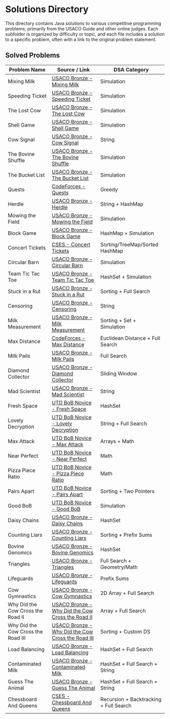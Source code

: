 # Solutions Directory

This directory contains Java solutions to various competitive programming problems, primarily from the USACO Guide and other online judges. Each subfolder is organized by difficulty or topic, and each file includes a solution to a specific problem, often with a link to the original problem statement.

## Solved Problems

| Problem Name                       | Source / Link                                                                                                                          | DSA Category                           |
| ---------------------------------- | -------------------------------------------------------------------------------------------------------------------------------------- | -------------------------------------- |
| Mixing Milk                        | [USACO Bronze - Mixing Milk](https://usaco.org/index.php?page=viewproblem2&cpid=855#)                                                  | Simulation                             |
| Speeding Ticket                    | [USACO Bronze - Speeding Ticket](https://usaco.org/index.php?page=viewproblem2&cpid=568)                                               | Simulation                             |
| The Lost Cow                       | [USACO Bronze - The Lost Cow](https://usaco.org/index.php?page=viewproblem2&cpid=735)                                                  | Simulation                             |
| Shell Game                         | [USACO Bronze - Shell Game](https://usaco.org/index.php?page=viewproblem2&cpid=891)                                                    | Simulation                             |
| Cow Signal                         | [USACO Bronze - Cow Signal](http://www.usaco.org/index.php?page=viewproblem2&cpid=665)                                                 | String                                 |
| The Bovine Shuffle                 | [USACO Bronze - The Bovine Shuffle](http://www.usaco.org/index.php?page=viewproblem2&cpid=760)                                         | Simulation                             |
| The Bucket List                    | [USACO Bronze - The Bucket List](https://usaco.org/index.php?page=viewproblem2&cpid=856)                                               | Simulation                             |
| Quests                             | [CodeForces - Quests](https://codeforces.com/problemset/problem/1914/C)                                                                | Greedy                                 |
| Herdle                             | [USACO Bronze - Herdle](http://www.usaco.org/index.php?page=viewproblem2&cpid=1179)                                                    | String + HashMap                       |
| Mowing the Field                   | [USACO Bronze - Mowing the Field](https://usaco.org/index.php?page=viewproblem2&cpid=593)                                              | Simulation                             |
| Block Game                         | [USACO Bronze - Block Game](https://usaco.org/index.php?page=viewproblem2&cpid=664)                                                    | HashMap + Simulation                   |
| Concert Tickets                    | [CSES - Concert Tickets](https://cses.fi/problemset/task/1091)                                                                         | Sorting/TreeMap/Sorted HashMap         |
| Circular Barn                      | [USACO Bronze - Circular Barn](https://usaco.org/index.php?page=viewproblem2&cpid=616)                                                 | Simulation                             |
| Team Tic Tac Toe                   | [USACO Bronze - Team Tic Tac Toe](https://usaco.org/index.php?page=viewproblem2&cpid=831)                                              | HashSet + Simulation                   |
| Stuck in a Rut                     | [USACO Bronze - Stuck in a Rut](http://www.usaco.org/index.php?page=viewproblem2&cpid=1061)                                            | Sorting + Full Search                  |
| Censoring                          | [USACO Bronze - Censoring](http://www.usaco.org/index.php?page=viewproblem2&cpid=526)                                                  | String                                 |
| Milk Measurement                   | [USACO Bronze - Milk Measurement](https://usaco.org/index.php?page=viewproblem2&cpid=761)                                              | Sorting + Set + Simulation             |
| Max Distance                       | [CodeForces - Max Distance ](https://codeforces.com/gym/102951/problem/A)                                                              | Euclidean Distance + Full Search       |
| Milk Pails                         | [USACO Bronze - Milk Pails](https://usaco.org/index.php?page=viewproblem2&cpid=615)                                                    | Full Search                            |
| Diamond Collector                  | [USACO Bronze - Diamond Collector](https://usaco.org/index.php?page=viewproblem2&cpid=639)                                             | Sliding Window                         |
| Mad Scientist                      | [USACO Bronze - Mad Scientist](https://usaco.org/index.php?page=viewproblem2&cpid=1012)                                                | String                                 |
| Fresh Space                        | [UTD BoB Novice - Fresh Space](https://www.hackerrank.com/contests/utd-bob-spring-2025-novice/challenges/fresh-space)                  | HashSet                                |
| Lovely Decryption                  | [UTD BoB Novice - Lovely Decryption](https://www.hackerrank.com/contests/utd-bob-spring-2025-novice/challenges/lovely-decryption-hard) | String + Full Search                   |
| Max Attack                         | [UTD BoB Novice - Max Attack](https://www.hackerrank.com/contests/utd-bob-spring-2025-novice/challenges/max-attack)                    | Arrays + Math                          |
| Near Perfect                       | [UTD BoB Novice - Near Perfect](https://www.hackerrank.com/contests/utd-bob-spring-2025-novice/challenges/near-perfect)                | Math                                   |
| Pizza Piece Ratio                  | [UTD BoB Novice - Pizza Piece Ratio](https://www.hackerrank.com/contests/utd-bob-spring-2025-novice/challenges/pizza-piece-ratio)      | Math                                   |
| Pairs Apart                        | [UTD BoB Novice - Pairs Apart](https://www.hackerrank.com/contests/utd-bob-fall-2024-novice/challenges/pairs-apart)                    | Sorting + Two Pointers                 |
| Good BoB                           | [UTD BoB Novice - Good BoB](https://www.hackerrank.com/contests/utd-bob-fall-2024-novice/challenges/good-bob)                          | Simulation                             |
| Daisy Chains                       | [USACO Bronze - Daisy Chains](https://usaco.org/index.php?page=viewproblem2&cpid=1060)                                                 | HashSet                                |
| Counting Liars                     | [USACO Bronze - Counting Liars](http://usaco.org/index.php?page=viewproblem2&cpid=1228)                                                | Sorting + Prefix Sums                  |
| Bovine Genomics                    | [USACO Bronze - Bovine Genomics](http://www.usaco.org/index.php?page=viewproblem2&cpid=736)                                            | HashSet                                |
| Triangles                          | [USACO Bronze - Triangles](https://usaco.org/index.php?page=viewproblem2&cpid=1011)                                                    | Full Search + Geometry/Math            |
| Lifeguards                         | [USACO Bronze - Lifeguards](https://usaco.org/index.php?page=viewproblem2&cpid=784)                                                    | Prefix Sums                            |
| Cow Gymnastics                     | [USACO Bronze - Cow Gymnastics](https://usaco.org/index.php?page=viewproblem2&cpid=963)                                                | 2D Array + Full Search                 |
| Why Did the Cow Cross the Road II  | [USACO Bronze - Why Did the Cow Cross the Road II](https://usaco.org/index.php?page=viewproblem2&cpid=712)                             | Array + Full Search                    |
| Why Did the Cow Cross the Road III | [USACO Bronze - Why Did the Cow Cross the Road III](https://usaco.org/index.php?page=viewproblem2&cpid=713)                            | Sorting + Custom DS                    |
| Load Balancing                     | [USACO Bronze - Load Balancing](http://www.usaco.org/index.php?page=viewproblem2&cpid=617)                                             | HashSet + Full Search                  |
| Contaminated Milk                  | [USACO Bronze - Contaminated Milk](https://usaco.org/index.php?page=viewproblem2&cpid=569)                                             | HashSet + Full Search + String         |
| Guess The Animal                   | [USACO Bronze - Guess The Animal](https://usaco.org/index.php?page=viewproblem2&cpid=893)                                              | HashSet + Full Search + String         |
| Chessboard And Queens              | [CSES - Chessboard And Queens](https://cses.fi/problemset/task/1624)                                                                   | Recursion + Backtracking + Full Search |
